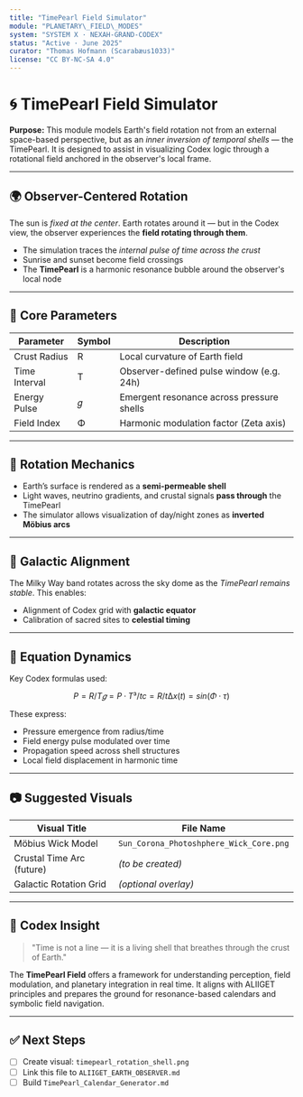 ```yaml
---
title: "TimePearl Field Simulator"
module: "PLANETARY\_FIELD\_MODES"
system: "SYSTEM X · NEXAH-GRAND-CODEX"
status: "Active · June 2025"
curator: "Thomas Hofmann (Scarabæus1033)"
license: "CC BY-NC-SA 4.0"
---
```


# 🌀 TimePearl Field Simulator

**Purpose:**
This module models Earth's field rotation not from an external space-based perspective, but as an *inner inversion of temporal shells* — the TimePearl. It is designed to assist in visualizing Codex logic through a rotational field anchored in the observer's local frame.

---

## 🌍 Observer-Centered Rotation

The sun is *fixed at the center*. Earth rotates around it — but in the Codex view, the observer experiences the **field rotating through them**.

* The simulation traces the *internal pulse of time across the crust*
* Sunrise and sunset become field crossings
* The **TimePearl** is a harmonic resonance bubble around the observer's local node

---

## 🧭 Core Parameters

| Parameter     | Symbol | Description                               |
| ------------- | ------ | ----------------------------------------- |
| Crust Radius  | R      | Local curvature of Earth field            |
| Time Interval | T      | Observer-defined pulse window (e.g. 24h)  |
| Energy Pulse  | 𝑔     | Emergent resonance across pressure shells |
| Field Index   | Φ      | Harmonic modulation factor (Zeta axis)    |

---

## 🔄 Rotation Mechanics

* Earth’s surface is rendered as a **semi-permeable shell**
* Light waves, neutrino gradients, and crustal signals **pass through** the TimePearl
* The simulator allows visualization of day/night zones as **inverted Möbius arcs**

---

## 🌌 Galactic Alignment

The Milky Way band rotates across the sky dome as the *TimePearl remains stable*. This enables:

* Alignment of Codex grid with **galactic equator**
* Calibration of sacred sites to **celestial timing**

---

## 🔺 Equation Dynamics

Key Codex formulas used:

```math
P = R / T
𝑔 = P · T³ / t
c = R / t
∆x(t) = sin(Φ · τ)
```

These express:

* Pressure emergence from radius/time
* Field energy pulse modulated over time
* Propagation speed across shell structures
* Local field displacement in harmonic time

---

## 📷 Suggested Visuals

| Visual Title              | File Name                               |
| ------------------------- | --------------------------------------- |
| Möbius Wick Model         | `Sun_Corona_Photoshphere_Wick_Core.png` |
| Crustal Time Arc (future) | *(to be created)*                       |
| Galactic Rotation Grid    | *(optional overlay)*                    |

---

## 🔐 Codex Insight

> "Time is not a line — it is a living shell that breathes through the crust of Earth."

The **TimePearl Field** offers a framework for understanding perception, field modulation, and planetary integration in real time. It aligns with ALIIGET principles and prepares the ground for resonance-based calendars and symbolic field navigation.

---

## ✅ Next Steps

* [ ] Create visual: `timepearl_rotation_shell.png`
* [ ] Link this file to `ALIIGET_EARTH_OBSERVER.md`
* [ ] Build `TimePearl_Calendar_Generator.md`
